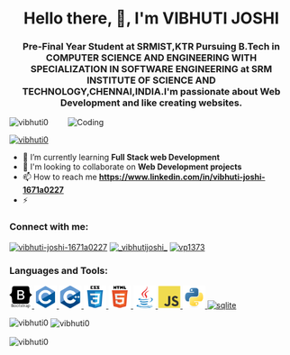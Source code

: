 <h1 align="center">Hello there, 👋, I'm VIBHUTI JOSHI</h1>
<h3 align="center">Pre-Final Year Student at SRMIST,KTR Pursuing B.Tech in COMPUTER SCIENCE AND ENGINEERING WITH SPECIALIZATION IN SOFTWARE ENGINEERING at SRM INSTITUTE OF SCIENCE AND TECHNOLOGY,CHENNAI,INDIA.I'm passionate about Web Development and like creating websites.</h3>
<img align="right" alt="Coding" width="400" src="https://c.tenor.com/GfSX-u7VGM4AAAAC/coding.gif">

<p align="left"> <img src="https://komarev.com/ghpvc/?username=vibhuti0&label=Profile%20views&color=0e75b6&style=flat" alt="vibhuti0" /> </p>

<p align="left"> <a href="https://github.com/ryo-ma/github-profile-trophy"><img src="https://github-profile-trophy.vercel.app/?username=vibhuti0" alt="vibhuti0" /></a> </p>

- 🌱 I’m currently learning **Full Stack web Development**
- 👯 I'm looking to collaborate on **Web Development projects**
- 📫 How to reach me **https://www.linkedin.com/in/vibhuti-joshi-1671a0227**
- ⚡

<h3 align="left">Connect with me:</h3>
<p align="left">
<a href="https://linkedin.com/in/vibhuti-joshi-1671a0227" target="blank"><img align="center" src="https://raw.githubusercontent.com/rahuldkjain/github-profile-readme-generator/master/src/images/icons/Social/linked-in-alt.svg" alt="vibhuti-joshi-1671a0227" height="30" width="40" /></a>
<a href="https://instagram.com/_vibhutijoshi_" target="blank"><img align="center" src="https://raw.githubusercontent.com/rahuldkjain/github-profile-readme-generator/master/src/images/icons/Social/instagram.svg" alt="_vibhutijoshi_" height="30" width="40" /></a>
<a href="https://www.hackerrank.com/vp1373" target="blank"><img align="center" src="https://raw.githubusercontent.com/rahuldkjain/github-profile-readme-generator/master/src/images/icons/Social/hackerrank.svg" alt="vp1373" height="30" width="40" /></a>
</p>

<h3 align="left">Languages and Tools:</h3>
<p align="left"> <a href="https://getbootstrap.com" target="_blank" rel="noreferrer"> <img src="https://raw.githubusercontent.com/devicons/devicon/master/icons/bootstrap/bootstrap-plain-wordmark.svg" alt="bootstrap" width="40" height="40"/> </a> <a href="https://www.cprogramming.com/" target="_blank" rel="noreferrer"> <img src="https://raw.githubusercontent.com/devicons/devicon/master/icons/c/c-original.svg" alt="c" width="40" height="40"/> </a> <a href="https://www.w3schools.com/cpp/" target="_blank" rel="noreferrer"> <img src="https://raw.githubusercontent.com/devicons/devicon/master/icons/cplusplus/cplusplus-original.svg" alt="cplusplus" width="40" height="40"/> </a> <a href="https://www.w3schools.com/css/" target="_blank" rel="noreferrer"> <img src="https://raw.githubusercontent.com/devicons/devicon/master/icons/css3/css3-original-wordmark.svg" alt="css3" width="40" height="40"/> </a> <a href="https://www.w3.org/html/" target="_blank" rel="noreferrer"> <img src="https://raw.githubusercontent.com/devicons/devicon/master/icons/html5/html5-original-wordmark.svg" alt="html5" width="40" height="40"/> </a> <a href="https://www.java.com" target="_blank" rel="noreferrer"> <img src="https://raw.githubusercontent.com/devicons/devicon/master/icons/java/java-original.svg" alt="java" width="40" height="40"/> </a> <a href="https://developer.mozilla.org/en-US/docs/Web/JavaScript" target="_blank" rel="noreferrer"> <img src="https://raw.githubusercontent.com/devicons/devicon/master/icons/javascript/javascript-original.svg" alt="javascript" width="40" height="40"/> </a> <a href="https://www.python.org" target="_blank" rel="noreferrer"> <img src="https://raw.githubusercontent.com/devicons/devicon/master/icons/python/python-original.svg" alt="python" width="40" height="40"/> </a> <a href="https://www.sqlite.org/" target="_blank" rel="noreferrer"> <img src="https://www.vectorlogo.zone/logos/sqlite/sqlite-icon.svg" alt="sqlite" width="40" height="40"/> </a> </p>

<p><img align="left" src="https://github-readme-stats.vercel.app/api/top-langs?username=vibhuti0&show_icons=true&locale=en&layout=compact" alt="vibhuti0" /></p>

<p>&nbsp;<img align="center" src="https://github-readme-stats.vercel.app/api?username=vibhuti0&show_icons=true&locale=en" alt="vibhuti0" /></p>

<p><img align="center" src="https://github-readme-streak-stats.herokuapp.com/?user=vibhuti0&" alt="vibhuti0" /></p>
